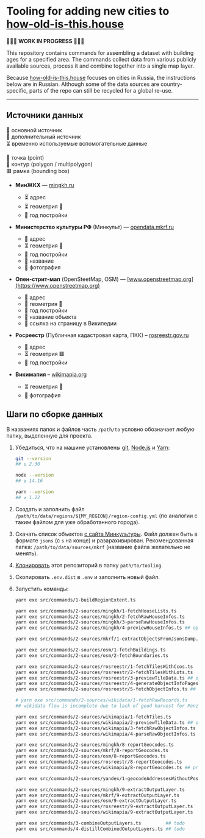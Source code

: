 # Tooling for adding new cities to [how-old-is-this.house](https://how-old-is-this.house/en/)

🚧🚧🚧 **WORK IN PROGRESS** 🚧🚧🚧

This repository contains commands for assembling a dataset with building ages for a specified area.
The commands collect data from various publicly available sources, process it and combine together into a single map layer.

Because [how-old-is-this.house](https://how-old-is-this.house/en/) focuses on cities in Russia, the instructions below are in Russian.
Although some of the data sources are country-specific, parts of the repo can still be recycled for a global re-use.

---

## Источники данных

🥇 основной источник  
🥈 дополнительный источник  
⏳ временно используемые вспомогательные данные

📍 точка (point)  
🛑 контур (polygon / multipolygon)  
🟥 рамка (bounding box)

- **МинЖКХ** — [mingkh.ru](https://mingkh.ru)

  - ⏳ адрес
  - ⏳ геометрия 📍
  - 🥈 год постройки

- **Министерство культуры РФ** (Минкульт) — [opendata.mkrf.ru](https://opendata.mkrf.ru)

  - 🥈 адрес
  - ⏳ геометрия 📍
  - 🥈 год постройки
  - 🥈 название
  - 🥇 фотография

- **Опен-стрит-мап** (OpenSteetMap, OSM) — [www.openstreetmap.org](https://www.openstreetmap.org)

  - 🥇 адрес
  - 🥇 геометрия 🛑
  - 🥈 год постройки
  - 🥇 название объекта
  - 🥇 ссылка на страницу в Википедии

- **Росреестр** (Публичная кадастровая карта, ПКК) – [rosreestr.gov.ru](https://rosreestr.gov.ru)

  - 🥈 адрес
  - ⏳ геометрия 🟥
  - 🥇 год постройки

- **Викимапия** – [wikimapia.org](https://wikimapia.org)

  - ⏳ геометрия 🛑
  - 🥈 фотография

## Шаги по сборке данных

В названиях папок и файлов часть `/path/to` условно обозначает любую папку, выделенную для проекта.

1.  Убедиться, что на машине установлены [git](https://git-scm.com/), [Node.js](https://nodejs.org) и [Yarn](https://yarnpkg.com):

    ```sh
    git --version
    ## ≥ 2.30
    
    node --version
    ## ≥ 14.16
    
    yarn --version
    ## ≥ 1.22
    ```

1.  Создать и заполнить файл `/path/to/data/regions/${MY_REGION}/region-config.yml` (по аналогии с таким файлом для уже обработанного города).

1.  Скачать список объектов [с сайта Минкультуры](https://opendata.mkrf.ru/opendata/7705851331-egrkn).
    Файл должен быть в формате `jsons` (с `s` на конце) и разарахивирован.
    Рекомендованная папка: `/path/to/data/sources/mkrf` (название файла желательно не менять).

1.  [Клонировать](https://docs.github.com/en/github/creating-cloning-and-archiving-repositories/cloning-a-repository) этот репозиторий в папку `path/to/tooling`.

1.  Скопировать `.env.dist` в `.env` и заполнить новый файл.

1.  Запустить команды:

    ```sh
    yarn exe src/commands/1-buildRegionExtent.ts
    ```

    ```sh
    yarn exe src/commands/2-sources/mingkh/1-fetchHouseLists.ts
    yarn exe src/commands/2-sources/mingkh/2-fetchRawHouseInfos.ts
    yarn exe src/commands/2-sources/mingkh/3-parseRawHouseInfos.ts
    yarn exe src/commands/2-sources/mingkh/4-previewHouseInfos.ts ## optional
    
    yarn exe src/commands/2-sources/mkrf/1-extractObjectsFromJsonsDump.ts
    
    yarn exe src/commands/2-sources/osm/1-fetchBuildings.ts
    yarn exe src/commands/2-sources/osm/2-fetchBoundaries.ts
    
    yarn exe src/commands/2-sources/rosreestr/1-fetchTilesWithCcos.ts
    yarn exe src/commands/2-sources/rosreestr/2-fetchTilesWithLots.ts
    yarn exe src/commands/2-sources/rosreestr/3-previewTileData.ts ## optional
    yarn exe src/commands/2-sources/rosreestr/4-generateObjectInfoPages.ts
    yarn exe src/commands/2-sources/rosreestr/5-fetchObjectInfos.ts ## supports concurrent launches
    
    # yarn exe src/commands/2-sources/wikidata/1-fetchRawRecords.ts
    ## wikidata flow is incomplete due to lack of good harvest for Penza
    
    yarn exe src/commands/2-sources/wikimapia/1-fetchTiles.ts
    yarn exe src/commands/2-sources/wikimapia/2-previewTileData.ts ## optional
    yarn exe src/commands/2-sources/wikimapia/3-fetchRawObjectInfos.ts
    yarn exe src/commands/2-sources/wikimapia/4-parseRawObjectInfos.ts
    ```

    ```sh
    yarn exe src/commands/2-sources/mingkh/8-reportGeocodes.ts
    yarn exe src/commands/2-sources/mkrf/8-reportGeocodes.ts
    yarn exe src/commands/2-sources/osm/8-reportGeocodes.ts
    yarn exe src/commands/2-sources/rosreestr/8-reportGeocodes.ts
    yarn exe src/commands/2-sources/wikimapia/8-reportGeocodes.ts ## practically noop
    ```

    ```sh
    yarn exe src/commands/2-sources/yandex/1-geocodeAddressesWithoutPosition.ts ## todo
    ```

    ```sh
    yarn exe src/commands/2-sources/mingkh/9-extractOutputLayer.ts
    yarn exe src/commands/2-sources/mkrf/9-extractOutputLayer.ts
    yarn exe src/commands/2-sources/osm/9-extractOutputLayer.ts
    yarn exe src/commands/2-sources/rosreestr/9-extractOutputLayer.ts
    yarn exe src/commands/2-sources/wikimapia/9-extractOutputLayer.ts
    ```

    ```sh
    yarn exe src/commands/3-combineOutputLayers.ts         ## todo
    yarn exe src/commands/4-distillCombinedOutputLayers.ts ## todo
    ```
